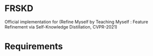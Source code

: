 # FRSKD
Official implementation for (Refine Myself by Teaching Myself : Feature Refinement via Self-Knowledge Distillation, CVPR-2021)

# Requirements
